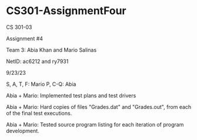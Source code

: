 # CS301-AssignmentFour


CS 301-03

Assignment #4

Team 3: Abia Khan and Mario Salinas

NetID: ac6212 and ry7931

9/23/23




S, A, T, F: Mario
P, C-Q: Abia

Abia + Mario: Implemented test plans and test drivers


Abia + Mario: Hard copies of files "Grades.dat" and "Grades.out", from each of the final test executions.


Abia + Mario: Tested source program listing for each iteration of program development.
